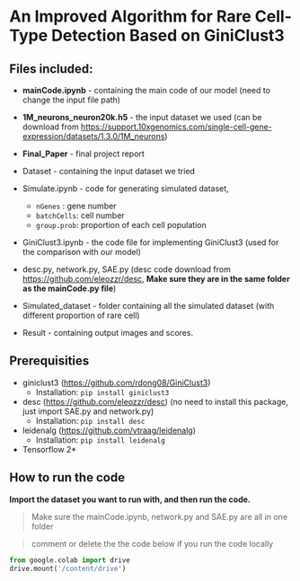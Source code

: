 # **An Improved Algorithm for Rare Cell-Type Detection Based on GiniClust3**



## Files included:

* **mainCode.ipynb** - containing the main code of our model (need to change the input file path)
* **1M_neurons_neuron20k.h5** - the input dataset we used (can be download from https://support.10xgenomics.com/single-cell-gene-expression/datasets/1.3.0/1M_neurons)
* **Final_Paper** - final project report
* Dataset - containing the input dataset we tried
* Simulate.ipynb - code for generating simulated dataset, 
  * `nGenes` : gene number
  * `batchCells`: cell number
  * `group.prob`: proportion of each cell population
* GiniClust3.ipynb - the code file for implementing GiniClust3 (used for the comparison with our model)

* desc.py, network.py, SAE.py (desc code download from https://github.com/eleozzr/desc, **Make sure they are in the same folder as the mainCode.py file**)

* Simulated_dataset - folder containing all the simulated dataset (with different proportion of rare cell)

* Result - containing output images and scores.

  

## Prerequisities

* giniclust3 (https://github.com/rdong08/GiniClust3)
  * Installation: `pip install giniclust3`
* desc (https://github.com/eleozzr/desc) (no need to install this package, just import SAE.py and network.py)
  * Installation: `pip install desc`
* leidenalg (https://github.com/vtraag/leidenalg)
  * Installation: `pip install leidenalg`
* Tensorflow 2*



## How to run the code

**Import the dataset you want to run with, and then run the code.**

>  Make sure the mainCode.ipynb, network.py and SAE.py are all in one folder

>  comment or delete the the code below if you run the code locally

```python
from google.colab import drive
drive.mount('/content/drive')
```





